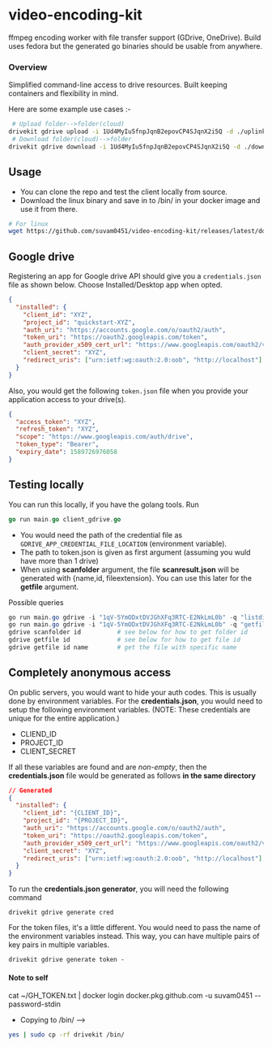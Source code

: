 # video-encoding-kit

ffmpeg encoding worker with file transfer support (GDrive, OneDrive). Build uses fedora but the generated go binaries should be usable from anywhere.

### Overview

Simplified command-line access to drive resources. Built keeping containers and flexibility in mind.

Here are some example use cases :-

```sh
 # Upload folder-->folder(cloud)
drivekit gdrive upload -i 1Ud4MyIu5fnpJqnB2epovCP4SJqnX2i5Q -d ./uplink
 # Download folder(cloud)-->folder
drivekit gdrive download -i 1Ud4MyIu5fnpJqnB2epovCP4SJqnX2i5Q -d ./downlink
```

## Usage

- You can clone the repo and test the client locally from source.
- Download the linux binary and save in to /bin/ in your docker image and use it from there.

```sh
# For linux
wget https://github.com/suvam0451/video-encoding-kit/releases/latest/download/drivekit
```

## Google drive

Registering an app for Google drive API should give you a `credentials.json` file as shown below. Choose Installed/Desktop app when opted.

```json
{
  "installed": {
    "client_id": "XYZ",
    "project_id": "quickstart-XYZ",
    "auth_uri": "https://accounts.google.com/o/oauth2/auth",
    "token_uri": "https://oauth2.googleapis.com/token",
    "auth_provider_x509_cert_url": "https://www.googleapis.com/oauth2/v1/certs",
    "client_secret": "XYZ",
    "redirect_uris": ["urn:ietf:wg:oauth:2.0:oob", "http://localhost"]
  }
}
```

Also, you would get the following `token.json` file when you provide your application access to your drive(s).

```json
{
  "access_token": "XYZ",
  "refresh_token": "XYZ",
  "scope": "https://www.googleapis.com/auth/drive",
  "token_type": "Bearer",
  "expiry_date": 1589726976058
}
```

## Testing locally

You can run this locally, if you have the golang tools. Run

```go
go run main.go client_gdrive.go
```

- You would need the path of the credential file as `GDRIVE_APP_CREDENTIAL_FILE_LOCATION` (environment variable).
- The path to token.json is given as first argument (assuming you wuld have more than 1 drive)
- When using **scanfolder** argument, the file **scanresult.json** will be generated with {name,id, fileextension}. You can use this later for the **getfile** argument.

Possible queries

```powershell
go run main.go gdrive -i "1qV-5YmODxtDVJGhXFq3RTC-E2NkLmL0b" -q "listdir"   # Lists files in folder. See below for how to get folder id
go run main.go gdrive -i "1qV-5YmODxtDVJGhXFq3RTC-E2NkLmL0b" -q "getfile"   # Lists files in folder. See below for how to get folder id
gdrive scanfolder id          # see below for how to get folder id
gdrive getfile id             # see below for how to get file id
gdrive getfile id name        # get the file with specific name
```

## Completely anonymous access

On public servers, you would want to hide your auth codes. This is usually done by environment variables. For the **credentials.json**, you would need to setup the following environment variables.
(NOTE: These credentials are unique for the entire application.)

- CLIEND_ID
- PROJECT_ID
- CLIENT_SECRET

If all these variables are found and are _non-empty_, then the **credentials.json** file would be generated as follows **in the same directory**

```json
// Generated
{
  "installed": {
    "client_id": "{CLIENT_ID}",
    "project_id": "{PROJECT_ID}",
    "auth_uri": "https://accounts.google.com/o/oauth2/auth",
    "token_uri": "https://oauth2.googleapis.com/token",
    "auth_provider_x509_cert_url": "https://www.googleapis.com/oauth2/v1/certs",
    "client_secret": "XYZ",
    "redirect_uris": ["urn:ietf:wg:oauth:2.0:oob", "http://localhost"]
  }
}
```

To run the **credentials.json generator**, you will need the following command

```
drivekit gdrive generate cred

```

For the token files, it's a little different. You would need to pass the name of the environment variables instead.
This way, you can have multiple pairs of key pairs in multiple variables.

```
drivekit gdrive generate token -
```

#### Note to self

cat ~/GH_TOKEN.txt | docker login docker.pkg.github.com -u suvam0451 --password-stdin

- Copying to /bin/ -->

```sh
yes | sudo cp -rf drivekit /bin/
```
